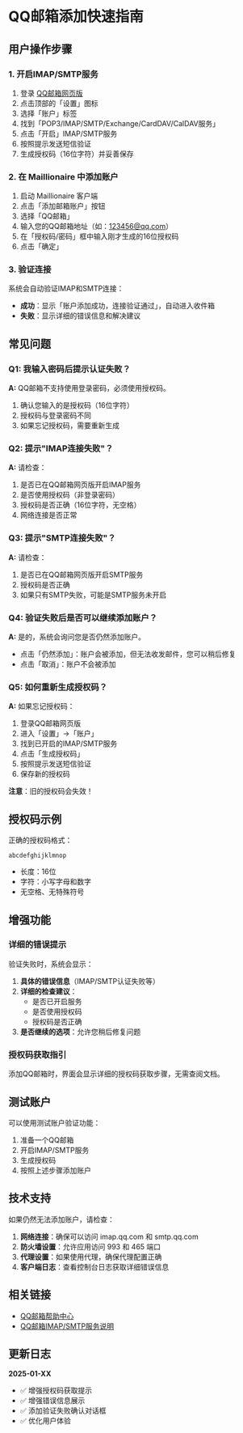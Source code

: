 # QQ邮箱添加快速指南

## 用户操作步骤

### 1. 开启IMAP/SMTP服务

1. 登录 [QQ邮箱网页版](https://mail.qq.com)
2. 点击顶部的「设置」图标
3. 选择「账户」标签
4. 找到「POP3/IMAP/SMTP/Exchange/CardDAV/CalDAV服务」
5. 点击「开启」IMAP/SMTP服务
6. 按照提示发送短信验证
7. 生成授权码（16位字符）并妥善保存

### 2. 在 Maillionaire 中添加账户

1. 启动 Maillionaire 客户端
2. 点击「添加邮箱账户」按钮
3. 选择「QQ邮箱」
4. 输入您的QQ邮箱地址（如：123456@qq.com）
5. 在「授权码/密码」框中输入刚才生成的16位授权码
6. 点击「确定」

### 3. 验证连接

系统会自动验证IMAP和SMTP连接：

- **成功**：显示「账户添加成功，连接验证通过」，自动进入收件箱
- **失败**：显示详细的错误信息和解决建议

## 常见问题

### Q1: 我输入密码后提示认证失败？

**A:** QQ邮箱不支持使用登录密码，必须使用授权码。

1. 确认您输入的是授权码（16位字符）
2. 授权码与登录密码不同
3. 如果忘记授权码，需要重新生成

### Q2: 提示"IMAP连接失败"？

**A:** 请检查：

1. 是否已在QQ邮箱网页版开启IMAP服务
2. 是否使用授权码（非登录密码）
3. 授权码是否正确（16位字符，无空格）
4. 网络连接是否正常

### Q3: 提示"SMTP连接失败"？

**A:** 请检查：

1. 是否已在QQ邮箱网页版开启SMTP服务
2. 授权码是否正确
3. 如果只有SMTP失败，可能是SMTP服务未开启

### Q4: 验证失败后是否可以继续添加账户？

**A:** 是的，系统会询问您是否仍然添加账户。

- 点击「仍然添加」：账户会被添加，但无法收发邮件，您可以稍后修复
- 点击「取消」：账户不会被添加

### Q5: 如何重新生成授权码？

**A:** 如果忘记授权码：

1. 登录QQ邮箱网页版
2. 进入「设置」→「账户」
3. 找到已开启的IMAP/SMTP服务
4. 点击「生成授权码」
5. 按照提示发送短信验证
6. 保存新的授权码

**注意**：旧的授权码会失效！

## 授权码示例

正确的授权码格式：
```
abcdefghijklmnop
```

- 长度：16位
- 字符：小写字母和数字
- 无空格、无特殊符号

## 增强功能

### 详细的错误提示

验证失败时，系统会显示：

1. **具体的错误信息**（IMAP/SMTP认证失败等）
2. **详细的检查建议**：
   - 是否已开启服务
   - 是否使用授权码
   - 授权码是否正确
3. **是否继续的选项**：允许您稍后修复问题

### 授权码获取指引

添加QQ邮箱时，界面会显示详细的授权码获取步骤，无需查阅文档。

## 测试账户

可以使用测试账户验证功能：

1. 准备一个QQ邮箱
2. 开启IMAP/SMTP服务
3. 生成授权码
4. 按照上述步骤添加账户

## 技术支持

如果仍然无法添加账户，请检查：

1. **网络连接**：确保可以访问 imap.qq.com 和 smtp.qq.com
2. **防火墙设置**：允许应用访问 993 和 465 端口
3. **代理设置**：如果使用代理，确保代理配置正确
4. **客户端日志**：查看控制台日志获取详细错误信息

## 相关链接

- [QQ邮箱帮助中心](https://service.mail.qq.com/cgi-bin/help)
- [QQ邮箱IMAP/SMTP服务说明](https://service.mail.qq.com/cgi-bin/help?subtype=1&&id=28&&no=1001256)

## 更新日志

**2025-01-XX**
- ✅ 增强授权码获取提示
- ✅ 增强错误信息展示
- ✅ 添加验证失败确认对话框
- ✅ 优化用户体验
